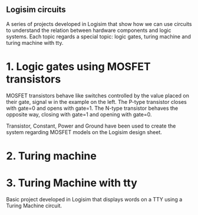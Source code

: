 ## Logisim circuits
A series of projects developed in Logisim that show how we can use circuits to understand the relation between hardware components and logic systems.
Each topic regards a special topic: logic gates, turing machine and turing machine with tty.

# 1. Logic gates using MOSFET transistors
MOSFET transistors behave like switches controlled by the value placed on their gate, signal w in the example on the left. The P-type transistor closes with gate=0 and opens with gate=1. The N-type transistor behaves the opposite way, closing with gate=1 and opening with gate=0.

Transistor, Constant, Power and Ground have been used to create the system regarding MOSFET models on the Logisim design sheet. 

# 2. Turing machine
# 3. Turing Machine with tty
 Basic project developed in Logisim that displays words on a TTY using a Turing Machine circuit.
